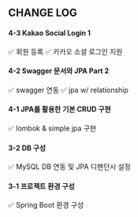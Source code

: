 ## CHANGE LOG

#### 4-3 Kakao Social Login 1
✅ 회원 등록
✅ 카카오 소셜 로그인 지원

#### 4-2 Swagger 문서와 JPA Part 2
✅ swagger 연동
✅ jpa w/ relationship

#### 4-1 JPA를 활용한 기본 CRUD 구현
✅ lombok & simple jpa 구현

#### 3-2 DB 구성

✅ MySQL DB 연동 및 JPA 디펜던시 설정

#### 3-1 프로젝트 환경 구성

✅ Spring Boot 환경 구성